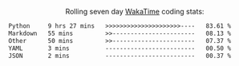 <p align="center">Rolling seven day <a href="https://wakatime.com/@syrkis"/>WakaTime</a> coding stats:</p>
<!--START_SECTION:waka-->

```txt
Python     9 hrs 27 mins   >>>>>>>>>>>>>>>>>>>>>----   83.61 %
Markdown   55 mins         >>-----------------------   08.13 %
Other      50 mins         >>-----------------------   07.37 %
YAML       3 mins          -------------------------   00.50 %
JSON       2 mins          -------------------------   00.37 %
```

<!--END_SECTION:waka-->
